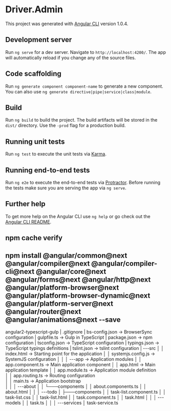# Driver.Admin

This project was generated with [Angular CLI](https://github.com/angular/angular-cli) version 1.0.4.

## Development server

Run `ng serve` for a dev server. Navigate to `http://localhost:4200/`. The app will automatically reload if you change any of the source files.

## Code scaffolding

Run `ng generate component component-name` to generate a new component. You can also use `ng generate directive|pipe|service|class|module`.

## Build

Run `ng build` to build the project. The build artifacts will be stored in the `dist/` directory. Use the `-prod` flag for a production build.

## Running unit tests

Run `ng test` to execute the unit tests via [Karma](https://karma-runner.github.io).

## Running end-to-end tests

Run `ng e2e` to execute the end-to-end tests via [Protractor](http://www.protractortest.org/).
Before running the tests make sure you are serving the app via `ng serve`.

## Further help

To get more help on the Angular CLI use `ng help` or go check out the [Angular CLI README](https://github.com/angular/angular-cli/blob/master/README.md).

## npm cache verify
##  npm install @angular/common@next @angular/compiler@next @angular/compiler-cli@next @angular/core@next @angular/forms@next @angular/http@next @angular/platform-browser@next @angular/platform-browser-dynamic@next @angular/platform-server@next @angular/router@next @angular/animations@next --save


angular2-typescript-gulp
|   .gitignore
|   bs-config.json  -> BrowserSync configuration
|   gulpfile.ts     -> Gulp in TypeScript
|   package.json    -> npm configuration
|   tsconfig.json   -> TypeScript configuration
|   typings.json    -> TypeScript typings definitions
|   tslint.json     -> tslint configuration
|
\---src
│   │   index.html                 -> Starting point for the application
│   │   systemjs.config.js         -> SystemJS configuration
│   │
│   \---app                       -> Application modules
│       │   app.component.ts          -> Main application component
│       │   app.html              -> Main application template 
│       │   app.module.ts         -> Application module definition       
│       │   app.routing.ts        -> Routing configuration      
│       │   main.ts               -> Application bootstrap   
│       │
│       \---about 
│       │   └───components
│       │           about.components.ts
│       │           about.html
│       │
│       \---todo
│           ├───components
│           │       task-list.component.ts
│           │       task-list.css
│           │       task-list.html
│           │       task.component.ts
│           │       task.html
│           │
│           \---models
│           │       task.ts
│           │
│           \---services
│                   task-service.ts